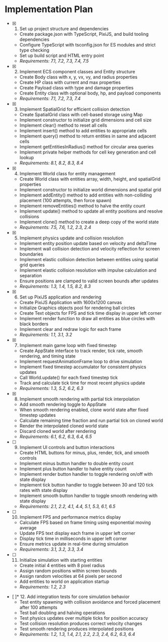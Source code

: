 # Implementation Plan

- [x] 1. Set up project structure and dependencies
  - Create package.json with TypeScript, PixiJS, and build tooling dependencies
  - Configure TypeScript with tsconfig.json for ES modules and strict type checking
  - Set up build script and HTML entry point
  - _Requirements: 7.1, 7.2, 7.3, 7.4, 7.5_

- [x] 2. Implement ECS component classes and Entity structure
  - Create Body class with x, y, vx, vy, and radius properties
  - Create HP class with current and max properties
  - Create Payload class with type and damage properties
  - Create Entity class with optional body, hp, and payload components
  - _Requirements: 7.1, 7.2, 7.3, 7.4_

- [x] 3. Implement SpatialGrid for efficient collision detection
  - Create SpatialGrid class with cell-based storage using Map
  - Implement constructor to initialize grid dimensions and cell size
  - Implement clear() method to reset all cells
  - Implement insert() method to add entities to appropriate cells
  - Implement query() method to return entities in same and adjacent cells
  - Implement getEntitiesInRadius() method for circular area queries
  - Implement private helper methods for cell key generation and cell lookup
  - _Requirements: 8.1, 8.2, 8.3, 8.4_

- [x] 4. Implement World class for entity management
  - Create World class with entities array, width, height, and spatialGrid properties
  - Implement constructor to initialize world dimensions and spatial grid
  - Implement addEntity() method to add entities with non-colliding placement (100 attempts, then force spawn)
  - Implement removeEntities() method to halve the entity count
  - Implement update() method to update all entity positions and resolve collisions
  - Implement clone() method to create a deep copy of the world state
  - _Requirements: 7.5, 7.6, 1.2, 2.3, 2.4_

- [x] 5. Implement physics update and collision resolution
  - Implement entity position update based on velocity and deltaTime
  - Implement wall collision detection and velocity reflection for screen boundaries
  - Implement elastic collision detection between entities using spatial grid queries
  - Implement elastic collision resolution with impulse calculation and separation
  - Ensure positions are clamped to valid screen bounds after updates
  - _Requirements: 1.3, 1.4, 1.5, 8.2, 8.3_

- [x] 6. Set up PixiJS application and rendering
  - Create PixiJS Application with 1600x1200 canvas
  - Initialize Graphics objects pool for rendering ball circles
  - Create Text objects for FPS and tick time display in upper left corner
  - Implement render function to draw all entities as blue circles with black borders
  - Implement clear and redraw logic for each frame
  - _Requirements: 1.1, 3.1, 3.2_

- [x] 7. Implement main game loop with fixed timestep
  - Create AppState interface to track render, tick rate, smooth rendering, and timing state
  - Implement requestAnimationFrame loop to drive simulation
  - Implement fixed timestep accumulator for consistent physics updates
  - Call World.update() for each fixed timestep tick
  - Track and calculate tick time for most recent physics update
  - _Requirements: 1.3, 5.2, 6.2, 6.3_

- [x] 8. Implement smooth rendering with partial tick interpolation
  - Add smooth rendering toggle to AppState
  - When smooth rendering enabled, clone world state after fixed timestep updates
  - Calculate remaining time fraction and run partial tick on cloned world
  - Render the interpolated cloned world state
  - Discard cloned world after rendering
  - _Requirements: 6.1, 6.2, 6.3, 6.4, 6.5_

- [ ] 9. Implement UI controls and button interactions
  - Create HTML buttons for minus, plus, render, tick, and smooth controls
  - Implement minus button handler to double entity count
  - Implement plus button handler to halve entity count
  - Implement render button handler to toggle rendering on/off with state display
  - Implement tick button handler to toggle between 30 and 120 tick rates with state display
  - Implement smooth button handler to toggle smooth rendering with state display
  - _Requirements: 2.1, 2.2, 4.1, 4.4, 5.1, 5.3, 6.1, 6.5_

- [ ] 10. Implement FPS and performance metrics display
  - Calculate FPS based on frame timing using exponential moving average
  - Update FPS text display each frame in upper left corner
  - Display tick time in milliseconds in upper left corner
  - Ensure metrics update in real-time during simulation
  - _Requirements: 3.1, 3.2, 3.3, 3.4_

- [ ] 11. Initialize simulation with starting entities
  - Create initial 4 entities with 8 pixel radius
  - Assign random positions within screen bounds
  - Assign random velocities at 64 pixels per second
  - Add entities to world on application startup
  - _Requirements: 1.2, 2.3_

- [ ]* 12. Add integration tests for core simulation behavior
  - Test entity spawning with collision avoidance and forced placement after 100 attempts
  - Test ball doubling and halving operations
  - Test physics updates over multiple ticks for position accuracy
  - Test collision resolution produces correct velocity changes
  - Test smooth rendering produces interpolated positions
  - _Requirements: 1.2, 1.3, 1.4, 2.1, 2.2, 2.3, 2.4, 6.2, 6.3, 6.4_
